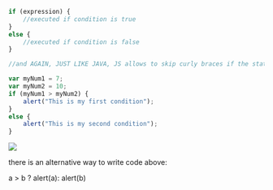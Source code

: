 ```jsx
if (expression) {
	//executed if condition is true
}
else {
	//executed if condition is false
}

//and AGAIN, JUST LIKE JAVA, JS allows to skip curly braces if the statement only contains 1 command.
```

```jsx
var myNum1 = 7;
var myNum2 = 10;
if (myNum1 > myNum2) {
	alert("This is my first condition");
}
else {
	alert("This is my second condition");
}
```

![](https://s3.us-west-2.amazonaws.com/secure.notion-static.com/58e52da7-4306-4e55-aa14-298658b04b16/Untitled.png?X-Amz-Algorithm=AWS4-HMAC-SHA256&X-Amz-Credential=AKIAT73L2G45O3KS52Y5%2F20210308%2Fus-west-2%2Fs3%2Faws4_request&X-Amz-Date=20210308T133856Z&X-Amz-Expires=86400&X-Amz-Signature=8caf36fd2816fddea1ee63ad831f3e156d4997e638f46454bb0bbd4cd1c79091&X-Amz-SignedHeaders=host&response-content-disposition=filename%20%3D%22Untitled.png%22)

there is an alternative way to write code above:

a > b ? alert(a): alert(b)